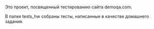 Это проект, посвященный тестированию сайта demoqa.com.

В папке tests_hw собраны тесты, написанные в качестве домашнего задания.
